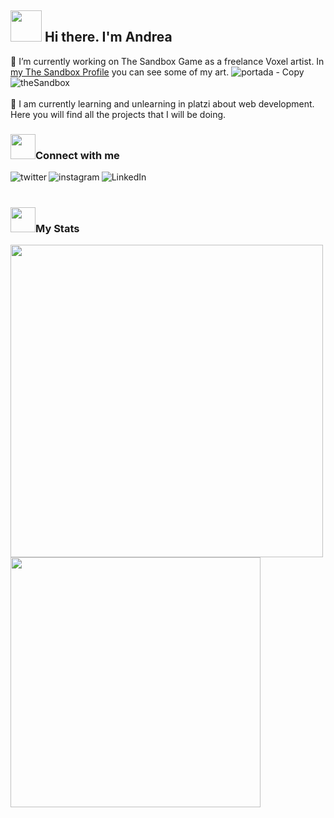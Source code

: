 ## <img height="50" width="50" alt="" src="https://media.giphy.com/media/ebNrLlrnIepNUFAA3P/giphy.gif"/> Hi there. I'm Andrea


🔭 I’m currently working on The Sandbox Game as a freelance Voxel artist. In [my The Sandbox Profile](https://www.sandbox.game/en/users/grumysh/5ee44d93-7db6-42b4-8877-ea97a6cf140e/) you can see some of my art.
![portada - Copy](https://user-images.githubusercontent.com/29903400/192076260-e6d3a3a7-9c5b-4dc9-a465-07d29253e26a.png)
[<img align="left" alt="theSandbox" src="https://img.shields.io/badge/the%20sandbox-%230084FF.svg?&style=for-the-badge&logo=sand&logoColor=white" />][theSandbox]
<br />
<br />
<br />
🌱 I am currently learning and unlearning in platzi about web development. Here you will find all the projects that I will be doing.
<br />
### <img height="40" width="40" alt="" src="https://user-images.githubusercontent.com/29903400/192078625-73995a29-00c7-4e94-9efa-77a1957ef8c3.png">Connect with me 

[<img align="left" alt="twitter" src="https://img.shields.io/badge/twitter-%231877F2.svg?&style=for-the-badge&logo=twitter&logoColor=white" />][twitter]
[<img align="left" alt="instagram" src="https://img.shields.io/badge/instagram-%23E4405F.svg?&style=for-the-badge&logo=instagram&logoColor=white" />][instagram]
[<img align="left" alt="LinkedIn" src="https://img.shields.io/badge/linkedin-%230077B5.svg?&style=for-the-badge&logo=linkedin&logoColor=white" />][linkedin]

<br />
<br />

### <img height="40" width="40" alt="" src="https://user-images.githubusercontent.com/29903400/192078542-7064d309-658c-4d78-a12f-d689ca20e55f.png">My Stats

<img width="500" align="center" src="https://github-readme-stats.vercel.app/api?username=grumysh&theme=tokyonight"/> <img width="400" align="center" src="https://github-readme-stats.vercel.app/api/top-langs/?username=grumysh&layout=compact&theme=tokyonight" />


[theSandbox]:https://www.sandbox.game/en/users/grumysh/5ee44d93-7db6-42b4-8877-ea97a6cf140e/
[twitter]:https://twitter.com/Grumysh
[instagram]:https://www.instagram.com/grumysh/
[linkedin]:https://www.linkedin.com/in/grumysh/
